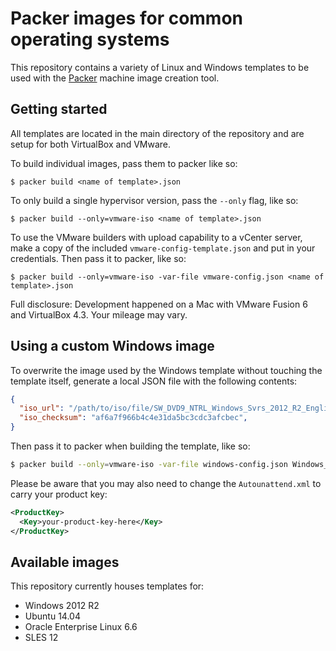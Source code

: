 # Packer images for common operating systems

This repository contains a variety of Linux and Windows templates to be used with the [Packer](http://packer.io) 
machine image creation tool.

## Getting started

All templates are located in the main directory of the repository and are setup for both VirtualBox and VMware.

To build individual images, pass them to packer like so:

```shell
$ packer build <name of template>.json
```

To only build a single hypervisor version, pass the `--only` flag, like so:

```shell
$ packer build --only=vmware-iso <name of template>.json
```

To use the VMware builders with upload capability to a vCenter server, make a copy of the included `vmware-config-template.json` and put in your credentials. Then pass it to packer, like so:

```shell
$ packer build --only=vmware-iso -var-file vmware-config.json <name of template>.json
```

Full disclosure: Development happened on a Mac with VMware Fusion 6 and VirtualBox 4.3. Your mileage may vary.

## Using a custom Windows image

To overwrite the image used by the Windows template without touching the template itself, generate a local JSON file with the following contents:

```json
{
  "iso_url": "/path/to/iso/file/SW_DVD9_NTRL_Windows_Svrs_2012_R2_English_FPP_OEM_Std_DC_X19-57373.ISO",
  "iso_checksum": "af6a7f966b4c4e31da5bc3cdc3afcbec",
}
```

Then pass it to packer when building the template, like so:

```bash
$ packer build --only=vmware-iso -var-file windows-config.json Windows_2012_R2.json
```

Please be aware that you may also need to change the `Autounattend.xml` to carry your product key:

```xml
<ProductKey>
  <Key>your-product-key-here</Key>
</ProductKey>
```

## Available images

This repository currently houses templates for:

* Windows 2012 R2
* Ubuntu 14.04
* Oracle Enterprise Linux 6.6
* SLES 12
